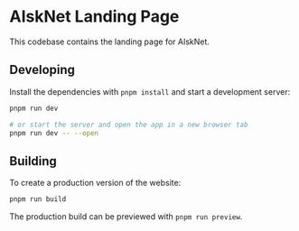 # AIskNet Landing Page

This codebase contains the landing page for AIskNet.

## Developing

Install the dependencies with `pnpm install` and start a development server:

```bash
pnpm run dev

# or start the server and open the app in a new browser tab
pnpm run dev -- --open
```

## Building

To create a production version of the website:

```bash
pnpm run build
```

The production build can be previewed with `pnpm run preview`.
